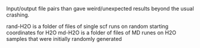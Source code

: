 Input/output file pairs than gave weird/unexpected results beyond the usual crashing. 

rand-H2O is a folder of files of single scf runs on random starting coordinates for H2O
md-H2O is a folder of files of MD runes on H2O samples that were initially randomly generated
